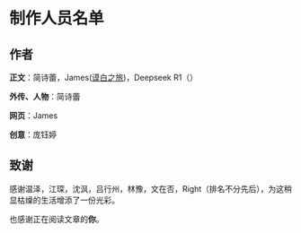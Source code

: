 # 制作人员名单

## 作者
**正文**：简诗蕾，James([谟白之旅](谟白之旅.md))，Deepseek R1（[](V-星砂之瞳.md)）

**外传、人物**：简诗蕾

**网页**：James

**创意**：庞钰婷

## 致谢

感谢温泽，江琛，沈沨，吕行州，林豫，文在否，Right（排名不分先后），为这稍显枯燥的生活增添了一份光彩。

也感谢正在阅读文章的**你**。